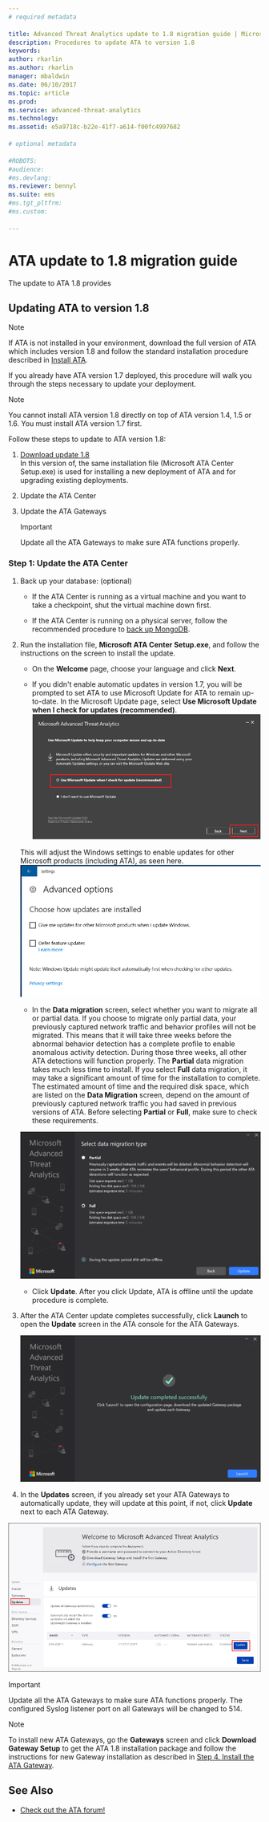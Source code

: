 ```yaml
---
# required metadata

title: Advanced Threat Analytics update to 1.8 migration guide | Microsoft Docs
description: Procedures to update ATA to version 1.8
keywords:
author: rkarlin
ms.author: rkarlin
manager: mbaldwin
ms.date: 06/10/2017
ms.topic: article
ms.prod:
ms.service: advanced-threat-analytics
ms.technology:
ms.assetid: e5a9718c-b22e-41f7-a614-f00fc4997682

# optional metadata

#ROBOTS:
#audience:
#ms.devlang:
ms.reviewer: bennyl
ms.suite: ems
#ms.tgt_pltfrm:
#ms.custom:

---
```


# ATA update to 1.8 migration guide
The update to ATA 1.8 provides 
  

## Updating ATA to version 1.8

> [!NOTE] 
> If ATA is not installed in your environment, download the full version of ATA which includes version 1.8 and follow the standard installation procedure described in [Install ATA](install-ata-step1.md).

If you already have ATA version 1.7 deployed, this procedure will walk you through the steps necessary to update your deployment.

> [!NOTE] 
> You cannot install ATA version 1.8 directly on top of ATA version 1.4, 1.5 or 1.6. You must install ATA version 1.7 first. 

Follow these steps to update to ATA version 1.8:

1.  [Download update 1.8](http://www.microsoft.com/evalcenter/evaluate-microsoft-advanced-threat-analytics)<br>
In this version of, the same installation file (Microsoft ATA Center Setup.exe) is used for installing a new deployment of ATA and for upgrading existing deployments.

2.  Update the ATA Center

4.  Update the ATA Gateways

    > [!IMPORTANT]
    > Update all the ATA Gateways to make sure ATA functions properly.

### Step 1: Update the ATA Center

1.  Back up your database: (optional)

    -   If the ATA Center is running as a virtual machine and you want to take a checkpoint, shut the virtual machine down first.

    -   If the ATA Center is running on a physical server, follow the recommended procedure to [back up MongoDB](https://docs.mongodb.org/manual/core/backups/).

2.  Run the installation file, **Microsoft ATA Center Setup.exe**, and follow the instructions on the screen to install the update.

	-  On the **Welcome** page, choose your language and click **Next**.

	-  If you didn't enable automatic updates in version 1.7, you will be prompted to set ATA to use Microsoft Update for ATA to remain up-to-date.  In the Microsoft Update page, select **Use Microsoft Update when I check for updates (recommended)**.
    ![Keep ATA up to date image](media/ata_ms_update.png)
     
     This will adjust the Windows settings to enable updates for other Microsoft products (including ATA), as seen here. 
    ![Windows auto-update image](media/ata_installupdatesautomatically.png)

	-  In the **Data migration** screen, select whether you want to migrate all or partial data. If you choose to migrate only partial data, your previously captured network traffic and behavior profiles will not be migrated. This means that it will take three weeks before the abnormal behavior detection has a complete profile to enable anomalous activity detection. During those three weeks, all other ATA detections will function properly. The **Partial** data migration takes much less time to install. If you select **Full** data migration, it may take a significant amount of time for the installation to complete. The estimated amount of time and the required disk space, which are listed on the **Data Migration** screen, depend on the amount of previously captured network traffic you had saved in previous versions of ATA. Before selecting **Partial** or **Full**, make sure to check these requirements.  
    
    ![ATA data migration](media/migration-data-migration.png)

	-  Click **Update**. After you click Update, ATA is offline until the update procedure is complete.

4.  After the ATA Center update completes successfully, click **Launch** to open the **Update** screen in the ATA console for the ATA Gateways.

    ![Update success screen](media/migration-center-success.png)

5.  In the **Updates** screen, if you already set your ATA Gateways to automatically update, they will update at this point, if not, click **Update** next to each ATA Gateway.
  
![Update gateways image](media/migration-update-gw.png)

  
> [!IMPORTANT] 
> Update all the ATA Gateways to make sure ATA functions properly.
> The configured Syslog listener port on all Gateways will be changed to 514.
 
> [!NOTE] 
> To install new ATA Gateways, go the **Gateways** screen and click **Download Gateway Setup** to get the ATA 1.8 installation package and follow the instructions for new Gateway installation as described in [Step 4. Install the ATA Gateway](install-ata-step4.md).



## See Also

- [Check out the ATA forum!](https://social.technet.microsoft.com/Forums/security/home?forum=mata)

